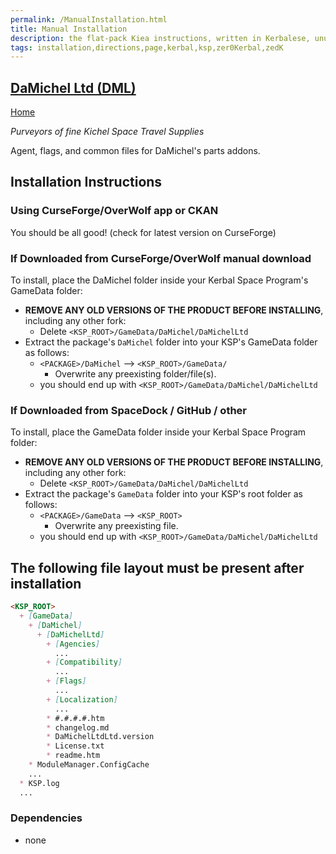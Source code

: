 ```yaml
---
permalink: /ManualInstallation.html
title: Manual Installation
description: the flat-pack Kiea instructions, written in Kerbalese, unusally present
tags: installation,directions,page,kerbal,ksp,zer0Kerbal,zedK
---
```


<!-- ManualInstallation.md v1.1.9.0
DaMichel Ltd (DML)
created: 28 Mar 2023
updated: 13 Apr 2022

TEMPLATE: ManualInstallation.md v1.1.9.0
created: 01 Feb 2022
updated: 27 Mar 2023

based upon work by Lisias -->

## [DaMichel Ltd (DML)][DML]

[Home](./index.md)


*Purveyors of fine Kichel Space Travel Supplies*

Agent, flags, and common files for DaMichel's parts addons.

## Installation Instructions

### Using CurseForge/OverWolf app or CKAN

You should be all good! (check for latest version on CurseForge)

### If Downloaded from CurseForge/OverWolf manual download

To install, place the DaMichel folder inside your Kerbal Space Program's GameData folder:

* **REMOVE ANY OLD VERSIONS OF THE PRODUCT BEFORE INSTALLING**, including any other fork:
  * Delete `<KSP_ROOT>/GameData/DaMichel/DaMichelLtd`
* Extract the package's `DaMichel` folder into your KSP's GameData folder as follows:
  * `<PACKAGE>/DaMichel` --> `<KSP_ROOT>/GameData/`
    * Overwrite any preexisting folder/file(s).
  * you should end up with `<KSP_ROOT>/GameData/DaMichel/DaMichelLtd`

### If Downloaded from SpaceDock / GitHub / other

To install, place the GameData folder inside your Kerbal Space Program folder:

* **REMOVE ANY OLD VERSIONS OF THE PRODUCT BEFORE INSTALLING**, including any other fork:
  * Delete `<KSP_ROOT>/GameData/DaMichel/DaMichelLtd`
* Extract the package's `GameData` folder into your KSP's root folder as follows:
  * `<PACKAGE>/GameData` --> `<KSP_ROOT>`
    * Overwrite any preexisting file.
  * you should end up with `<KSP_ROOT>/GameData/DaMichel/DaMichelLtd`

## The following file layout must be present after installation

```markdown
<KSP_ROOT>
  + [GameData]
    + [DaMichel]
      + [DaMichelLtd]
        + [Agencies]
          ...
        + [Compatibility]
          ...
        + [Flags]
          ...
        + [Localization]
          ...
        * #.#.#.#.htm
        * changelog.md
        * DaMichelLtdLtd.version
        * License.txt
        * readme.htm
    * ModuleManager.ConfigCache
    ...
  * KSP.log
  ...
```

### Dependencies

* none

[DML]: https://forum.kerbalspaceprogram.com/index.php?/topic/208107-*/ "DaMichel Ltd (DML)"
